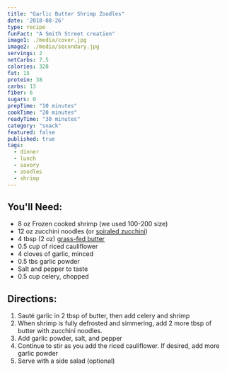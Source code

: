 ```yaml
---
title: "Garlic Butter Shrimp Zoodles"
date: '2018-08-26'
type: recipe
funFact: "A Smith Street creation"
image1: ./media/cover.jpg
image2: ./media/secondary.jpg
servings: 2
netCarbs: 7.5
calories: 328
fat: 15
protein: 38
carbs: 13
fiber: 6
sugars: 0
prepTime: "10 minutes"
cookTime: "20 minutes"
readyTime: "30 minutes"
category: "snack"
featured: false
published: true
tags:
  - dinner
  - lunch
  - savory
  - zoodles
  - shrimp
---
```


## You'll Need:

- 8 oz  Frozen cooked shrimp (we used 100-200 size)
- 12 oz zucchini noodles (or [spiraled zucchini](https://amzn.to/2PCaFzQ))
- 4 tbsp (2 oz) [grass-fed butter](https://amzn.to/2MSRzHe)
- 0.5 cup of riced cauliflower
- 4 cloves of garlic, minced
- 0.5 tbs garlic powder
- Salt and pepper to taste
- 0.5 cup celery, chopped

## Directions:

1. Sauté garlic in 2 tbsp of butter, then add celery and shrimp
2. When shrimp is fully defrosted and simmering, add 2 more tbsp of butter with zucchini noodles. 
3. Add garlic powder, salt, and pepper
4. Continue to stir as you add the riced cauliflower. If desired, add more garlic powder
5. Serve with a side salad (optional)